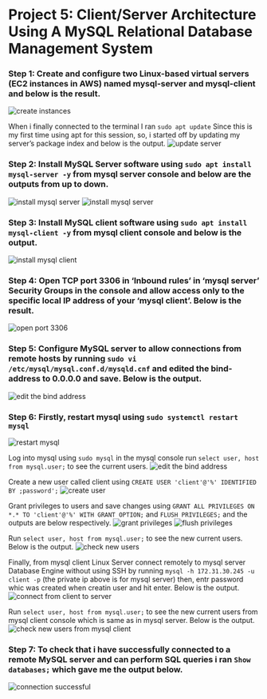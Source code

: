 # Project 5:  Client/Server Architecture Using A MySQL Relational Database Management System


### Step 1: Create and configure two Linux-based virtual servers (EC2 instances in AWS) named mysql-server and mysql-client and below is the result.
![create instances](./images/1.PNG)

When i finally connected to the terminal I ran `sudo apt update` Since this is my first time using apt for this session, so, i started off by updating my server’s package index and below is the output.
![update server](./images/2.PNG)


### Step 2:  Install MySQL Server software using `sudo apt install mysql-server -y` from mysql server console and below are the outputs from up to down.
![install mysql server](./images/3a.PNG)
![install mysql server](./images/3b.PNG)

### Step 3:  Install MySQL client software using `sudo apt install mysql-client -y` from mysql client console and below is the output.
![install mysql client](./images/6.PNG)

### Step 4: Open TCP port 3306 in ‘Inbound rules’ in ‘mysql server’ Security Groups in the console and allow access only to the specific local IP address of your ‘mysql client’. Below is the result.
![open port 3306](./images/7.PNG)

### Step 5: Configure MySQL server to allow connections from remote hosts by running `sudo vi /etc/mysql/mysql.conf.d/mysqld.cnf` and edited the bind-address to 0.0.0.0 and save. Below is the output.
![edit the bind address](./images/8.PNG)

### Step 6: Firstly, restart mysql using `sudo systemctl restart mysql` 
![restart mysql](./images/9.PNG)

Log into mysql using `sudo mysql` in the mysql console run `select user, host from mysql.user;` to see the current users.
![edit the bind address](./images/10.PNG)

Create a new user called client using `CREATE USER 'client'@'%' IDENTIFIED BY ;password';`
![create user](./images/11.PNG)

Grant privileges to users and save changes using `GRANT ALL PRIVILEGES ON *.* TO 'client'@'%' WITH GRANT OPTION;` and `FLUSH PRIVILEGES;` and the outputs are below respectively.
![grant privileges](./images/12.PNG)
![flush privileges](./images/13.PNG)

Run `select user, host from mysql.user;` to see the new current users. Below is the output.
![check new users](./images/14.PNG)

Finally, from mysql client Linux Server connect remotely to mysql server Database Engine without using SSH by running `mysql -h 172.31.30.245 -u client -p` (the private ip above is for mysql server) then, entr password whic was created when creatin user and hit enter. Below is the output.
![connect from client to server](./images/16.PNG)

Run `select user, host from mysql.user;` to see the new current users from mysql client console which is same as in mysql server. Below is the output.
![check new users from mysql client](./images/17.PNG)

### Step 7: To check that i have successfully connected to a remote MySQL server and can perform SQL queries i ran `Show databases;` which gave me the output below.
![connection successful](./images/18.PNG)